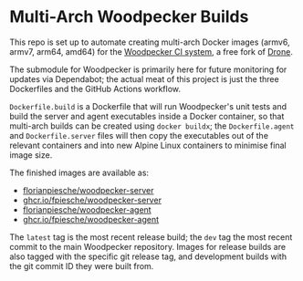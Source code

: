# Multi-Arch Woodpecker Builds

This repo is set up to automate creating multi-arch Docker images (armv6, armv7, arm64, amd64) for
the [Woodpecker CI system](https://woodpecker.laszlo.cloud/), a free fork of [Drone](https://drone.io/).

The submodule for Woodpecker is primarily here for future monitoring for updates via Dependabot;
the actual meat of this project is just the three Dockerfiles and the GitHub Actions workflow.

`Dockerfile.build` is a Dockerfile that will run Woodpecker's unit tests and build the server and agent
executables inside a Docker container, so that multi-arch builds can be created using `docker buildx`;
the `Dockerfile.agent` and `Dockerfile.server` files will then copy the executables out of the relevant
containers and into new Alpine Linux containers to minimise final image size.

The finished images are available as:
- [florianpiesche/woodpecker-server](https://hub.docker.com/r/florianpiesche/woodpecker-server)
- [ghcr.io/fpiesche/woodpecker-server](https://ghcr.io/fpiesche/woodpecker-server)
- [florianpiesche/woodpecker-agent](https://hub.docker.com/r/florianpiesche/woodpecker-agent)
- [ghcr.io/fpiesche/woodpecker-agent](https://ghcr.io/fpiesche/woodpecker-agent)

The `latest` tag is the most recent release build; the `dev` tag the most recent commit to the main
Woodpecker repository. Images for release builds are also tagged with the specific git release tag,
and development builds with the git commit ID they were built from.

